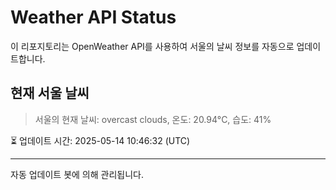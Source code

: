 
# Weather API Status

이 리포지토리는 OpenWeather API를 사용하여 서울의 날씨 정보를 자동으로 업데이트합니다.

## 현재 서울 날씨
> 서울의 현재 날씨: overcast clouds, 온도: 20.94°C, 습도: 41%

⏳ 업데이트 시간: 2025-05-14 10:46:32 (UTC)

---
자동 업데이트 봇에 의해 관리됩니다.
